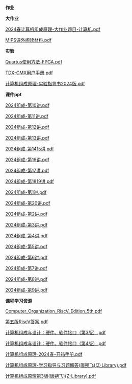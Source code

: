 **作业**

**大作业**

[2024春计算机组成原理-大作业题目-计算机.pdf](https://gh.hitcs.cc/https://raw.githubusercontent.com/HIT-OpenCS/CS_Courses/main/公共课程/计算机组成原理/大作业/2024春计算机组成原理-大作业题目-计算机.pdf)

[MIPS课外阅读材料.pdf](https://gh.hitcs.cc/https://raw.githubusercontent.com/HIT-OpenCS/CS_Courses/main/公共课程/计算机组成原理/大作业/MIPS课外阅读材料.pdf)

**实验**

[Quartus使用方法-FPGA.pdf](https://gh.hitcs.cc/https://raw.githubusercontent.com/HIT-OpenCS/CS_Courses/main/公共课程/计算机组成原理/实验/Quartus使用方法-FPGA.pdf)

[TDX-CMX用户手册.pdf](https://gh.hitcs.cc/https://raw.githubusercontent.com/HIT-OpenCS/CS_Courses/main/公共课程/计算机组成原理/实验/TDX-CMX用户手册.pdf)

[计算机组成原理-实验指导书2024版.pdf](https://gh.hitcs.cc/https://raw.githubusercontent.com/HIT-OpenCS/CS_Courses/main/公共课程/计算机组成原理/实验/计算机组成原理-实验指导书2024版.pdf)

**课件ppt**

[2024组成-第10讲.pdf](https://gh.hitcs.cc/https://raw.githubusercontent.com/HIT-OpenCS/CS_Courses/main/公共课程/计算机组成原理/课件ppt/2024组成-第10讲.pdf)

[2024组成-第11讲.pdf](https://gh.hitcs.cc/https://raw.githubusercontent.com/HIT-OpenCS/CS_Courses/main/公共课程/计算机组成原理/课件ppt/2024组成-第11讲.pdf)

[2024组成-第12讲.pdf](https://gh.hitcs.cc/https://raw.githubusercontent.com/HIT-OpenCS/CS_Courses/main/公共课程/计算机组成原理/课件ppt/2024组成-第12讲.pdf)

[2024组成-第13讲.pdf](https://gh.hitcs.cc/https://raw.githubusercontent.com/HIT-OpenCS/CS_Courses/main/公共课程/计算机组成原理/课件ppt/2024组成-第13讲.pdf)

[2024组成-第1415讲.pdf](https://gh.hitcs.cc/https://raw.githubusercontent.com/HIT-OpenCS/CS_Courses/main/公共课程/计算机组成原理/课件ppt/2024组成-第1415讲.pdf)

[2024组成-第16讲.pdf](https://gh.hitcs.cc/https://raw.githubusercontent.com/HIT-OpenCS/CS_Courses/main/公共课程/计算机组成原理/课件ppt/2024组成-第16讲.pdf)

[2024组成-第17讲.pdf](https://gh.hitcs.cc/https://raw.githubusercontent.com/HIT-OpenCS/CS_Courses/main/公共课程/计算机组成原理/课件ppt/2024组成-第17讲.pdf)

[2024组成-第1819讲.pdf](https://gh.hitcs.cc/https://raw.githubusercontent.com/HIT-OpenCS/CS_Courses/main/公共课程/计算机组成原理/课件ppt/2024组成-第1819讲.pdf)

[2024组成-第1讲.pdf](https://gh.hitcs.cc/https://raw.githubusercontent.com/HIT-OpenCS/CS_Courses/main/公共课程/计算机组成原理/课件ppt/2024组成-第1讲.pdf)

[2024组成-第20讲.pdf](https://gh.hitcs.cc/https://raw.githubusercontent.com/HIT-OpenCS/CS_Courses/main/公共课程/计算机组成原理/课件ppt/2024组成-第20讲.pdf)

[2024组成-第2讲.pdf](https://gh.hitcs.cc/https://raw.githubusercontent.com/HIT-OpenCS/CS_Courses/main/公共课程/计算机组成原理/课件ppt/2024组成-第2讲.pdf)

[2024组成-第3讲.pdf](https://gh.hitcs.cc/https://raw.githubusercontent.com/HIT-OpenCS/CS_Courses/main/公共课程/计算机组成原理/课件ppt/2024组成-第3讲.pdf)

[2024组成-第4讲.pdf](https://gh.hitcs.cc/https://raw.githubusercontent.com/HIT-OpenCS/CS_Courses/main/公共课程/计算机组成原理/课件ppt/2024组成-第4讲.pdf)

[2024组成-第5讲.pdf](https://gh.hitcs.cc/https://raw.githubusercontent.com/HIT-OpenCS/CS_Courses/main/公共课程/计算机组成原理/课件ppt/2024组成-第5讲.pdf)

[2024组成-第6讲.pdf](https://gh.hitcs.cc/https://raw.githubusercontent.com/HIT-OpenCS/CS_Courses/main/公共课程/计算机组成原理/课件ppt/2024组成-第6讲.pdf)

[2024组成-第7讲.pdf](https://gh.hitcs.cc/https://raw.githubusercontent.com/HIT-OpenCS/CS_Courses/main/公共课程/计算机组成原理/课件ppt/2024组成-第7讲.pdf)

[2024组成-第8讲.pdf](https://gh.hitcs.cc/https://raw.githubusercontent.com/HIT-OpenCS/CS_Courses/main/公共课程/计算机组成原理/课件ppt/2024组成-第8讲.pdf)

[2024组成-第9讲.pdf](https://gh.hitcs.cc/https://raw.githubusercontent.com/HIT-OpenCS/CS_Courses/main/公共课程/计算机组成原理/课件ppt/2024组成-第9讲.pdf)

**课程学习资源**

[Computer_Organization_RiscV_Edition_5th.pdf](https://gh.hitcs.cc/https://raw.githubusercontent.com/HIT-OpenCS/CS_Courses/main/公共课程/计算机组成原理/课程学习资源/Computer_Organization_RiscV_Edition_5th.pdf)

[第五版RiscV答案.pdf](https://gh.hitcs.cc/https://raw.githubusercontent.com/HIT-OpenCS/CS_Courses/main/公共课程/计算机组成原理/课程学习资源/第五版RiscV答案.pdf)

[计算机组成与设计：硬件、软件接口（第3版）.pdf](https://gh.hitcs.cc/https://raw.githubusercontent.com/HIT-OpenCS/CS_Courses/main/公共课程/计算机组成原理/课程学习资源/计算机组成与设计：硬件、软件接口（第3版）.pdf)

[计算机组成与设计：硬件、软件接口（第4版）.pdf](https://gh.hitcs.cc/https://raw.githubusercontent.com/HIT-OpenCS/CS_Courses/main/公共课程/计算机组成原理/课程学习资源/计算机组成与设计：硬件、软件接口（第4版）.pdf)

[计算机组成原理-2024春-开箱手册.pdf](https://gh.hitcs.cc/https://raw.githubusercontent.com/HIT-OpenCS/CS_Courses/main/公共课程/计算机组成原理/课程学习资源/计算机组成原理-2024春-开箱手册.pdf)

[计算机组成原理-学习指导与习题解答(唐朔飞)(Z-Library).pdf](https://gh.hitcs.cc/https://raw.githubusercontent.com/HIT-OpenCS/CS_Courses/main/公共课程/计算机组成原理/课程学习资源/计算机组成原理-学习指导与习题解答(唐朔飞)(Z-Library).pdf)

[计算机组成原理第3版(唐朔飞)(Z-Library).pdf](https://gh.hitcs.cc/https://raw.githubusercontent.com/HIT-OpenCS/CS_Courses/main/公共课程/计算机组成原理/课程学习资源/计算机组成原理第3版(唐朔飞)(Z-Library).pdf)

